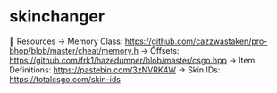 ﻿# skinchanger

📝 Resources
→ Memory Class: https://github.com/cazzwastaken/pro-bhop/blob/master/cheat/memory.h
→ Offsets: https://github.com/frk1/hazedumper/blob/master/csgo.hpp
→ Item Definitions: https://pastebin.com/3zNVRK4W
→ Skin IDs: https://totalcsgo.com/skin-ids